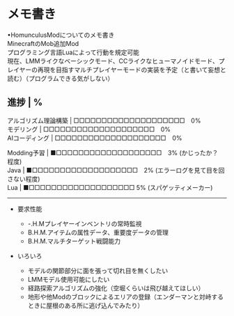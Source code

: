 # メモ書き


•HomunculusModについてのメモ書き  
MinecraftのMob追加Mod  
プログラミング言語Luaによって行動を規定可能  
現在、LMMライクなベーシックモード、CCライクなヒューマノイドモード、プレイヤーの再現を目指すマルチプレイヤーモードの実装を予定（と書いて妄想と読む）（プログラムできる気がしない）
  
  
進捗    |   %
---------------------------------------------------------------------------------------------
アルゴリズム理論構築    |    □□□□□□□□□□□□□□□□□□□□　0%  
モデリング    |    □□□□□□□□□□□□□□□□□□□□　0%  
AIコーディング    |    □□□□□□□□□□□□□□□□□□□□　0%  
  
Modding予習    |    ■□□□□□□□□□□□□□□□□□□□　3% (かじったか？　程度)  
Java    |    ■□□□□□□□□□□□□□□□□□□□　2% (エラーログを見て目を回さない程度)  
Lua     |    ■□□□□□□□□□□□□□□□□□□□  5% (スパゲッティメーカー)   
  
  
---
  
- 要求性能  
    - -.H.Mプレイヤーインベントリの常時監視  
    - B.H.M.アイテムの属性データ、重要度データの管理  
    - B.H.M.マルチターゲット戦闘能力  
  
  
- いろいろ  
    - モデルの関節部分に面を張って切れ目を無くしたい  
    - LMMモデル使用可能にしたい  
    - 経路探索アルゴリズムの強化（空堀くらいは飛び越えてほしい）  
    - 地形や他Modのブロックによるエリアの登録（エンダーマンと対峙するときに屋根のある所に逃げ込んでみたり）  











